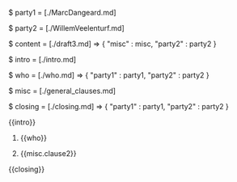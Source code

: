 $ party1 = [./MarcDangeard.md]

$ party2 = [./WillemVeelenturf.md]

$ content = [./draft3.md] => {
	"misc" : misc,
	"party2" : party2
}

$ intro = [./intro.md]

$ who = [./who.md] => {
	"party1" : party1,
	"party2" : party2
}

$ misc = [./general_clauses.md]

$ closing = [./closing.md] => {
	"party1" : party1,
	"party2" : party2
}

{{intro}}

1. {{who}}

2. {{misc.clause2}}

{{closing}}
